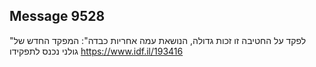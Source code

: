 ## Message 9528

"לפקד על החטיבה זו זכות גדולה, הנושאת עמה אחריות כבדה":
המפקד החדש של גולני נכנס לתפקידו
https://www.idf.il/193416

